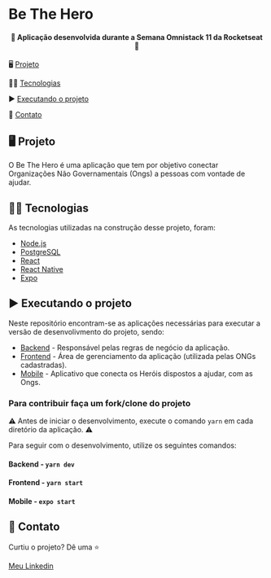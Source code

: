 # Be The Hero

<h4 align="center">
  🚀 Aplicação desenvolvida durante a Semana Omnistack 11 da Rocketseat 🚀
</h4>




🖥 <a href="#-projeto">Projeto</a>

👨‍💻 <a href="#-tecnologias">Tecnologias</a>

▶ <a href="#-executando-o-projeto">Executando o projeto</a>

📲 <a href="#-contato">Contato</a>


## 🖥 Projeto

O Be The Hero é uma aplicação que tem por objetivo conectar Organizações Não Governamentais (Ongs) a pessoas com vontade de ajudar.


## 👨‍💻 Tecnologias

As tecnologias utilizadas na construção desse projeto, foram:

- [Node.js](https://nodejs.org/en/)
- [PostgreSQL](https://www.postgresql.org/)
- [React](https://reactjs.org)
- [React Native](https://facebook.github.io/react-native/)
- [Expo](https://expo.io/)


## ▶ Executando o projeto

Neste repositório encontram-se as aplicações necessárias para executar a versão de desenvolivmento do projeto, sendo:

- [Backend](https://github.com/renanfelipedev/beTheHero/tree/master/backend) - Responsável pelas regras de negócio da aplicação.
- [Frontend](https://github.com/renanfelipedev/beTheHero/tree/master/frontend) - Área de gerenciamento da aplicação (utilizada pelas ONGs cadastradas).
- [Mobile]() - Aplicativo que conecta os Heróis dispostos a ajudar, com as Ongs.

### Para contribuir faça um fork/clone do projeto

⚠ Antes de iniciar o desenvolvimento, execute o comando `yarn` em cada diretório da aplicação. ⚠

Para seguir com o desenvolvimento, utilize os seguintes comandos:

#### Backend - `yarn dev`

#### Frontend - `yarn start`

#### Mobile - `expo start`

## 📲 Contato

Curtiu o projeto? Dê uma ⭐

[Meu Linkedin](https://www.linkedin.com/in/renanfbdantas/)
